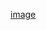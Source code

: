 [image](https://user-images.githubusercontent.com/87410280/125913665-ea51b350-7692-45cc-bac8-8a5494bf9be6.jpeg)

